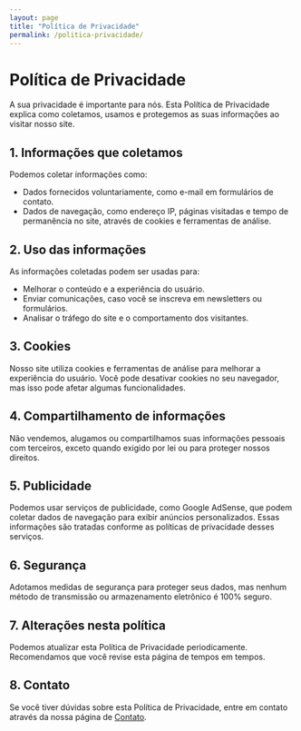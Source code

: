 ```yaml
---
layout: page
title: "Política de Privacidade"
permalink: /politica-privacidade/
---
```


# Política de Privacidade

A sua privacidade é importante para nós. Esta Política de Privacidade explica como coletamos, usamos e protegemos as suas informações ao visitar nosso site.

## 1. Informações que coletamos
Podemos coletar informações como:
- Dados fornecidos voluntariamente, como e-mail em formulários de contato.
- Dados de navegação, como endereço IP, páginas visitadas e tempo de permanência no site, através de cookies e ferramentas de análise.

## 2. Uso das informações
As informações coletadas podem ser usadas para:
- Melhorar o conteúdo e a experiência do usuário.
- Enviar comunicações, caso você se inscreva em newsletters ou formulários.
- Analisar o tráfego do site e o comportamento dos visitantes.

## 3. Cookies
Nosso site utiliza cookies e ferramentas de análise para melhorar a experiência do usuário. Você pode desativar cookies no seu navegador, mas isso pode afetar algumas funcionalidades.

## 4. Compartilhamento de informações
Não vendemos, alugamos ou compartilhamos suas informações pessoais com terceiros, exceto quando exigido por lei ou para proteger nossos direitos.

## 5. Publicidade
Podemos usar serviços de publicidade, como Google AdSense, que podem coletar dados de navegação para exibir anúncios personalizados. Essas informações são tratadas conforme as políticas de privacidade desses serviços.

## 6. Segurança
Adotamos medidas de segurança para proteger seus dados, mas nenhum método de transmissão ou armazenamento eletrônico é 100% seguro.

## 7. Alterações nesta política
Podemos atualizar esta Política de Privacidade periodicamente. Recomendamos que você revise esta página de tempos em tempos.

## 8. Contato
Se você tiver dúvidas sobre esta Política de Privacidade, entre em contato através da nossa página de [Contato](/contato/).
